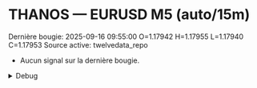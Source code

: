 # THANOS — EURUSD M5 (auto/15m)
Dernière bougie: 2025-09-16 09:55:00  O=1.17942  H=1.17955  L=1.17940  C=1.17953
Source active: twelvedata_repo

- Aucun signal sur la dernière bougie.

<details><summary>Debug</summary>

- TD_API_KEY manquant.

</details>